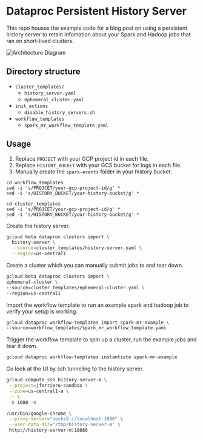 # Dataproc Persistent History Server
This repo houses the example code for a blog post on using a persistent history
server to retain infomation about your Spark and Hadoop jobs that ran on short-lived
clusters.

![Architecture Diagram](img/persistent-history-arch.png)

## Directory structure

- `cluster_templates/`
  - `history_server.yaml`
  - `ephemeral_cluster.yaml` 
- `init_actions`
  - `disable_history_servers.sh`
- `workflow_templates`
  - `spark_mr_workflow_template.yaml`

## Usage
1.  Replace `PROJECT` with your GCP project id in each file.
1.  Replace `HISTORY_BUCKET` with your GCS bucket for logs in each file.
1.  Manually create the `spark-events` folder in your history bucket.

```
cd workflow_templates
sed -i 's/PROJCET/your-gcp-project-id/g' *
sed -i 's/HISTORY_BUCKET/your-history-bucket/g' *

cd cluster_templates
sed -i 's/PROJCET/your-gcp-project-id/g' *
sed -i 's/HISTORY_BUCKET/your-history-bucket/g' *
```

Create the history server.


```sh
gcloud beta dataproc clusters import \
  history-server \
  --source=cluster_templates/history-server.yaml \
  --region=us-central1
```

Create a cluster which you can manually submit jobs to and tear down.

```sh
gcloud beta dataproc clusters import \
ephemeral-cluster \
--source=cluster_templates/ephemeral-cluster.yaml \
--region=us-central1
```

Import the workflow template to run an example spark and hadoop job
to verify your setup is working.

```sh
gcloud dataproc workflow-templates import spark-mr-example \
--source=workflow_templates/spark_mr_workflow_template.yaml
```

Trigger the workflow template to spin up a cluster,
run the example jobs and tear it down.

```sh
gcloud dataproc workflow-templates instantiate spark-mr-example
```


Go look at the UI by ssh tunneling to the history server.

```sh
gcloud compute ssh history-server-m \
 --project=jferriero-sandbox \
 --zone=us-central1-a \
 -- \
 -D 1080 -N

/usr/bin/google-chrome \
 --proxy-server="socks5://localhost:1080" \
 --user-data-dir="/tmp/history-server-m" \
 http://history-server-m:18080
```



